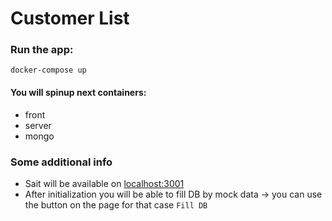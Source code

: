 # Customer List

### Run the app:
`docker-compose up`

#### You will spinup next containers:
 - front
 - server
 - mongo

### Some additional info
 - Sait will be available on [localhost:3001](http://localhost:3001)
 - After initialization you will be able to fill DB by mock data -> you can use the button on the page for that case `Fill DB`
